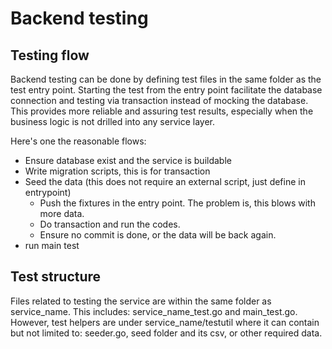 # Backend testing

## Testing flow

Backend testing can be done by defining test files in the same folder as the test entry point. Starting the test from the entry point facilitate the database connection and testing via transaction instead of mocking the database. This provides more reliable and assuring test results, especially when the business logic is not drilled into any service layer.

Here's one the reasonable flows:
* Ensure database exist and the service is buildable
* Write migration scripts, this is for transaction
* Seed the data (this does not require an external script, just define in entrypoint)
    * Push the fixtures in the entry point. The problem is, this blows with more data.
    * Do transaction and run the codes.
    * Ensure no commit is done, or the data will be back again.
* run main test

## Test structure

Files related to testing the service are within the same folder as service_name. This includes: service_name_test.go and main_test.go. However, test helpers are under service_name/testutil where it can contain but not limited to: seeder.go, seed folder and its csv, or other required data.